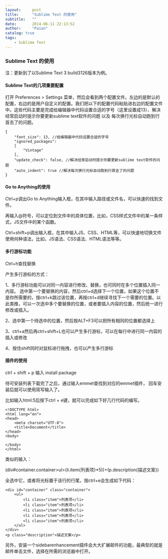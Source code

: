 ```yaml
---
layout:     post
title:      "Sublime Text 的使用"
subtitle:   ""
date:       2014-06-11 22:13:52
author:     "Paian"
catalog: true
tags:
    - Sublime Text
---
```


### Sublime Text 的使用

注：更新到了以Sublime Text 3 build3126版本为例。

#### Sublime Text的几项重要配置

打开 Preferences > Settings 菜单，然后会看到两个配置文件。左边的是默认的配置，右边的是用户自定义的配置。我们把以下的配置代码粘贴进右边的配置文件中。这些代码主要是完成给编辑器中代码设置合适的字号（这里设置成13）、解决经常启动时提示你要更新sublime text软件的问题 以及 每次换行光标自动跑到行首去了的问题。

```
{
	"font_size": 13, //给编辑器中代码设置合适的字号
	"ignored_packages":
	[
		"Vintage"
	],
	"update_check": false, //解决经常启动时提示你要更新sublime text软件的问题
	"auto_indent": true //解决每次换行光标自动跑到行首去了的问题
}
```

#### Go to Anything的使用

Ctrl+p调出Go to Anything输入框，在其中输入路径或文件名，可以快速的找到文件。

再输入@符号，可以定位到文件中的具体位置，比如，CSS样式文件中的某一条样式，JS文件中的某个函数。

Ctrl+shift+p调出输入框，在其中输入JS、CSS、HTML等，可以快速地切换文件使用何种语法，比如，JS语法、CSS语法、HTML语法等等。

#### 多行游标功能

Ctrl+h查找替换

产生多行游标的方式：

1、多行游标功能可以对同一内容进行修改、替换，也可同时在多个位置插入同一内容。
选中第一个要替换的内容，然后ctrl+d选择下一个位置，如果这个位置不是你所需要的，按ctrl+k跳过该位置，再按ctrl+d继续寻找下一个需要的位置。以此类推，可以一次选中多个要替换的位置，或者要插入内容的位置，然后统一进行修改或插入。

2、选中第一个待选中的位置，然后按ALT+F3可以把所有相同的位置都选择上

3、ctrl+a然后再ctrl+shift+L也可以产生多行游标，可以在每行中进行同一内容的插入或修改

4、按住shift同时对鼠标进行拖拽，也可以产生多行游标

#### 插件的使用

ctrl + shift + p 输入 install package

待可安装列表下载完了之后，通过输入emmet查找到对应的emmet插件， 回车安装后就可以使用简写输入了。

比如输入html:5后按下ctrl + e键，就可以完成如下好几行代码的编写。

```
<!DOCTYPE html>
<html lang="en">
<head>
	<meta charset="UTF-8">
	<title>Document</title>
</head>
<body>

</body>
</html>
```

类似的输入：

(div#container.container>ul>(li.item{列表项}*5))+(p.description{描述文案})

全选中它，或者将光标置于该行的行尾，按ctrl+e会生成如下代码：

```
<div id="container" class="container">
    <ul>
        <li class="item">列表项</li>
        <li class="item">列表项</li>
        <li class="item">列表项</li>
        <li class="item">列表项</li>
        <li class="item">列表项</li>
    </ul>
</div>
<p class="description">描述文案</p>
```

另外，安装一个sidebarenhancement插件会大大扩展邮件的功能，最典型的就是邮件单击文件，选择在所需的浏览器中打开。
